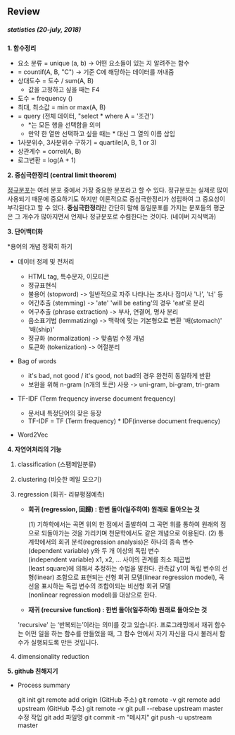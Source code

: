## Review

##### statistics (20-july, 2018)



**1. 함수정리**

- 요소 분류 = unique (a, b) -> 어떤 요소들이 있는 지 알려주는 함수
- = countif(A, B, "C") -> 기준 C에 해당하는 데이터를 꺼내줌
- 상대도수 = 도수 / sum(A, B) 
  - 값을 고정하고 싶을 때는 F4
- 도수 = frequency ()
- 최대, 최소값 = min or max(A, B)
- = query (전체 데이터, "select * where A = '조건')
  - *는 모든 행을 선택함을 의미
  - 만약 한 열만 선택하고 싶을 때는 * 대신 그 열의 이름 삽입
- 1사분위수, 3사분위수 구하기 = quartile(A, B, 1 or 3)
- 상관계수 = correl(A, B)
- 로그변환 = log(A + 1)




**2. 중심극한정리 (central limit theorem)**

[정규분포](https://terms.naver.com/entry.nhn?docId=3405308&ref=y)는 여러 분포 중에서 가장 중요한 분포라고 할 수 있다. 정규분포는 실제로 많이 사용되기 때문에 중요하기도 하지만 이론적으로 중심극한정리가 성립하여 그 중요성이 부각된다고 할 수 있다. **중심극한정리**란 간단히 말해 동일분포를 가지는 분포들의 평균은 그 개수가 많아지면서 언제나 정규분포로 수렴한다는 것이다. (네이버 지식백과)




**3. 단어백터화**

*용어의 개념 정확히 하기

- 데이터 정제 및 전처리

  - HTML tag, 특수문자, 이모티콘
  - 정규표현식
  - 불용어 (stopword) -> 일반적으로 자주 나타나는 조사나 접미사 '나', '너' 등
  - 어간추출 (stemming) -> 'ate' 'will be eating'의 경우 'eat'로 분리
  - 어구추출 (phrase extraction) -> 부사, 연결어, 명사 분리
  - 음소표기법 (lemmatizing) -> 맥락에 맞는 기본형으로 변환 '배(stomach)' '배(ship)'
  - 정규화 (normalization) -> 맞춤법 수정 개념
  - 토큰화 (tokenization) -> 어절분리

- Bag of words

  - it's bad, not good / it's good, not bad의 경우 완전히 동일하게 반환
  - 보완을 위해 n-gram (n개의 토큰) 사용 -> uni-gram, bi-gram, tri-gram

- TF-IDF (Term frequency inverse document frequency)

  - 문서내 특정단어의 잦은 등장 
  - TF-IDF = TF (Term frequency) * IDF(inverse document frequency)

- Word2Vec

  
  

**4. 자연어처리의 기능**

  1. classification (스팸메일분류)

  2. clustering (비슷한 메일 모으기)

  3. regression (회귀- 리뷰평점예측)

     - **회귀 (regression, 回歸) : 한번 돌아(일주하여) 원래로 돌아오는 것**

       (1) 기하학에서는 곡면 위의 한 점에서 출발하여 그 곡면 위를 통하여 원래의 점으로 되돌아가는 것을 가리키며 천문학에서도 같은 개념으로 이용된다.
       (2) 통계학에서의 회귀 분석(regression analysis)은 하나의 종속 변수(dependent variable) y와 두 개 이상의 독립 변수(independent variable) x1, x2, … 사이의 관계를 최소 제곱법(least square)에 의해서 추정하는 수법을 말한다. 관측값 y1이 독립 변수의 선형(linear) 조합으로 표현되는 선형 회귀 모델(linear regression model), 곡선을 표시하는 독립 변수의 조합이되는 비선형 회귀 모델(nonlinear regression model)을 대상으로 한다.

      - **재귀 (recursive function) : 한번 돌아(일주하여) 원래로 돌아오는 것**

       'recursive' 는 ‘반복되는’이라는 의미를 갖고 있습니다. 프로그래밍에서 재귀 함수는 어떤 일을 하는 함수를 만들었을 때, 그 함수 안에서 자기 자신을 다시 불러서 함수가 실행되도록 만든 것입니다.

  4. dimensionality reduction

  
  

**5. github 친해지기**

  - Process summary 

    git init
    git remote add origin (GitHub 주소)
    git remote -v
    git remote add upstream (GitHub 주소)
    git remote -v
    git pull --rebase upstream master
    수정 작업
    git add 파일명
    git commit -m "메시지"
    git push -u upstream master

  
